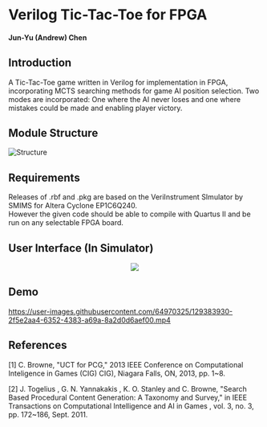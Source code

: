 # Verilog Tic-Tac-Toe for FPGA
#### Jun-Yu (Andrew) Chen
## Introduction
 A Tic-Tac-Toe game written in Verilog for implementation in FPGA, incorporating MCTS searching methods for game AI position selection. Two modes are incorporated: One where the AI never loses and one where mistakes could be made and enabling player victory.
 
## Module Structure
![Structure](https://user-images.githubusercontent.com/64970325/129384747-2f59cb0f-8191-48c4-b816-0ef898adacad.jpg)
 
## Requirements
 Releases of .rbf and .pkg are based on the VeriInstrument SImulator by SMIMS for Altera Cyclone EP1C6Q240.  
 However the given code should be able to compile with Quartus II and be run on any selectable FPGA board.

## User Interface (In Simulator)
<p align="center">
  <img src="https://user-images.githubusercontent.com/64970325/129386087-a4a88729-e690-4c70-bad0-e5a4378bfed5.PNG" />
</p>

## Demo
https://user-images.githubusercontent.com/64970325/129383930-2f5e2aa4-6352-4383-a69a-8a2d0d6aef00.mp4

## References
[1] C. Browne, "UCT for PCG,"
2013 IEEE Conference on Computational Inteligence in Games (CIG) CIG), Niagara Falls, ON, 2013, pp. 1~8.

[2] J.
Togelius , G. N. Yannakakis , K. O. Stanley and C. Browne, "Search Based Procedural Content Generation: A Taxonomy and Survey," in IEEE
Transactions on Computational Intelligence and AI in Games , vol. 3, no. 3, pp. 172~186, Sept. 2011.

